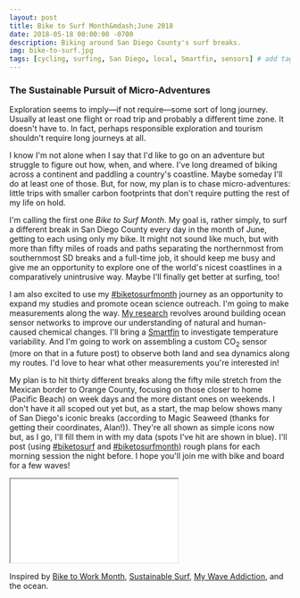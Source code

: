 ```yaml
---
layout: post
title: Bike to Surf Month&mdash;June 2018
date: 2018-05-18 00:00:00 -0700
description: Biking around San Diego County's surf breaks.
img: bike-to-surf.jpg
tags: [cycling, surfing, San Diego, local, Smartfin, sensors] # add tag
---
```


### The Sustainable Pursuit of Micro-Adventures
Exploration seems to imply&mdash;if not require&mdash;some sort of long journey. Usually at least one flight or road trip and probably a different time zone. It doesn't have to. In fact, perhaps responsible exploration and tourism shouldn't require long journeys at all.

I know I'm not alone when I say that I'd like to go on an adventure but struggle to figure out how, when, and where. I've long dreamed of biking across a continent and paddling a country's coastline. Maybe someday I'll do at least one of those. But, for now, my plan is to chase micro-adventures: little trips with smaller carbon footprints that don't require putting the rest of my life on hold.

I'm calling the first one *Bike to Surf Month*. My goal is, rather simply, to surf a different break in San Diego County every day in the month of June, getting to each using only my bike. It might not sound like much, but with more than fifty miles of roads and paths separating the northernmost from southernmost SD breaks and a full-time job, it should keep me busy and give me an opportunity to explore one of the world's nicest coastlines in a comparatively unintrusive way. Maybe I'll finally get better at surfing, too!

I am also excited to use my [#biketosurfmonth](https://www.instagram.com/explore/tags/biketosurfmonth/) journey as an opportunity to expand my studies and promote ocean science outreach. I'm going to make measurements along the way. [My research](../.) revolves around building ocean sensor networks to improve our understanding of natural and human-caused chemical changes. I'll bring a [Smartfin](../smartfin) to investigate temperature variability. And I'm going to work on assembling a custom CO<sub>2</sub> sensor (more on that in a future post) to observe both land and sea dynamics along my routes. I'd love to hear what other measurements you're interested in!

My plan is to hit thirty different breaks along the fifty mile stretch from the Mexican border to Orange County, focusing on those closer to home (Pacific Beach) on week days and the more distant ones on weekends. I don't have it all scoped out yet but, as a start, the map below shows many of San Diego's iconic breaks (according to Magic Seaweed (thanks for getting their coordinates, Alan!)). They're all shown as simple icons now but, as I go, I'll fill them in with my data (spots I've hit are shown in blue). I'll post (using [#biketosurf](https://www.instagram.com/explore/tags/biketosurf/) and [#biketosurfmonth](https://www.instagram.com/explore/tags/biketosurfmonth/)) rough plans for each morning session the night before. I hope you'll join me with bike and board for a few waves!

<div class="resp-container">
    <iframe class="resp-iframe" src="../interactive-pages/msw-sandiego.html"></iframe>
</div>

Inspired by [Bike to Work Month](https://www.recreation.gov/marketing.do?goto=acm/Explore_And_More/exploreArticles/MayisNationalBikeMonth.htm), [Sustainable Surf](http://sustainablesurf.org/2015/09/bike-to-surf-week/), [My Wave Addiction](http://www.mywaveaddiction.com/bike-to-surf/index.html), and the ocean.

